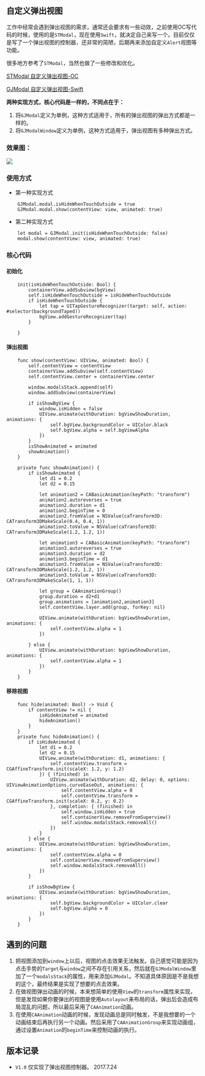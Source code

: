## 自定义弹出视图

工作中经常会遇到弹出视图的需求，通常还会要求有一些动效，之前使用OC写代码的时候，使用的是`STModal`，现在使用`Swift`，就决定自己来写一个。目前仅仅是写了一个弹出视图的控制器，还非常的简陋，后期再来添加自定义`Alert`视图等功能。

很多地方参考了`STModal`，当然也做了一些修改和优化。

[STModal 自定义弹出视图-OC](https://github.com/zhenlintie/STModalDemo)

[GJModal 自定义弹出视图-Swift](https://github.com/Geselle-Joy/GJModal)

<!--more-->

**两种实现方式，核心代码是一样的，不同点在于：**

1. 将`GJModal`定义为单例，这种方式适用于，所有的弹出视图的弹出方式都是一样的。
2. 将`GJModalWindow`定义为单例，这种方式适用于，弹出视图有多种弹出方式。

### 效果图：
![](http://upload-images.jianshu.io/upload_images/1507703-33b46285b31dde61.gif?imageMogr2/auto-orient/strip)
### 使用方式
- 第一种实现方式

```
	GJModal.modal.isHideWhenTouchOutside = true
	GJModal.modal.show(contentView: view, animated: true)
```

- 第二种实现方式

```
	let modal = GJModal.init(isHideWhenTouchOutside: false)
	modal.show(contentView: view, animated: true)
```

### 核心代码
#### 初始化
```
	init(isHideWhenTouchOutside: Bool) {
        containerView.addSubview(bgView)
        self.isHideWhenTouchOutside = isHideWhenTouchOutside
        if isHideWhenTouchOutside {
            let tap = UITapGestureRecognizer(target: self, action: #selector(backgroundTaped))
            bgView.addGestureRecognizer(tap)
        }
        
    }
```
#### 弹出视图
```
    func show(contentView: UIView, animated: Bool) {
        self.contentView = contentView
        containerView.addSubview(self.contentView)
        self.contentView.center = containerView.center
        
        window.modalsStack.append(self)
        window.addSubview(containerView)
        
        if isShowBgView {
            window.isHidden = false
            UIView.animate(withDuration: bgViewShowDuration, animations: {
                self.bgView.backgroundColor = UIColor.black
                self.bgView.alpha = self.bgViewAlpha
            })
        }
        isShowAnimated = animated
        showAnimation()
    }
    
    private func showAnimation() {
        if isShowAnimated {
            let d1 = 0.2
            let d2 = 0.15
            
            let animation2 = CABasicAnimation(keyPath: "transform")
            animation2.autoreverses = true
            animation2.duration = d1
            animation2.beginTime = 0
            animation2.fromValue = NSValue(caTransform3D: CATransform3DMakeScale(0.4, 0.4, 1))
            animation2.toValue = NSValue(caTransform3D: CATransform3DMakeScale(1.2, 1.2, 1))
            
            let animation3 = CABasicAnimation(keyPath: "transform")
            animation3.autoreverses = true
            animation3.duration = d2
            animation3.beginTime = d1
            animation3.fromValue = NSValue(caTransform3D: CATransform3DMakeScale(1.2, 1.2, 1))
            animation3.toValue = NSValue(caTransform3D: CATransform3DMakeScale(1, 1, 1))
            
            let group = CAAnimationGroup()
            group.duration = d2+d1
            group.animations = [animation2,animation3]
            self.contentView.layer.add(group, forKey: nil)
            
            UIView.animate(withDuration: bgViewShowDuration, animations: {
                self.contentView.alpha = 1
            })
            
        } else {
            UIView.animate(withDuration: bgViewShowDuration, animations: {
                self.contentView.alpha = 1
            })
        }
    }
```
#### 移除视图
```
	func hide(animated: Bool) -> Void {
        if contentView != nil {
            isHideAnimated = animated
            hideAnimation()
        }
    }
	private func hideAnimation() {
        if isHideAnimated {
            let d1 = 0.2
            let d2 = 0.15
            UIView.animate(withDuration: d1, animations: {
                self.contentView.transform = CGAffineTransform.init(scaleX: 1.2, y: 1.2)
            }) { (finished) in
                UIView.animate(withDuration: d2, delay: 0, options: UIViewAnimationOptions.curveEaseOut, animations: {
                    self.contentView.alpha = 0
                    self.contentView.transform = CGAffineTransform.init(scaleX: 0.2, y: 0.2)
                }, completion: { (finished) in
                    self.window.isHidden = true
                    self.containerView.removeFromSuperview()
                    self.window.modalsStack.removeAll()
                })
            }
        } else {
            UIView.animate(withDuration: bgViewShowDuration, animations: {
                self.contentView.alpha = 0
                self.containerView.removeFromSuperview()
                self.window.modalsStack.removeAll()
            })
        }
        
        if isShowBgView {
            UIView.animate(withDuration: bgViewShowDuration, animations: {
                self.bgView.backgroundColor = UIColor.clear
                self.bgView.alpha = 0
            })
        }
    }
```
## 遇到的问题
1. 把视图添加到`window`上以后，视图的点击效果无法触发。自己感觉可能是因为点击手势的`Target`与`window`之间不存在引用关系，然后就在`GJModalWindow`里加了一个`modalsStack`的属性，用来添加`GJModal`。不知道具体原因是不是我想的这个，最终结果是实现了想要的点击效果。
2. 在做视图弹出动画的时候，本来想简单的使用`View`的`transform`属性来实现，但是发现如果你要弹出的视图是使用`Autolayout`来布局的话，弹出后会造成布局混乱的问题，所以最后采用了`CAAnimation`动画。
3. 在使用`CAAnimation`动画的时候，发现动画总是同时触发，不是我想要的一个动画结束后再执行另一个动画。然后采用了`CAAnimationGroup`来实现动画组，通过设置`Animation`的`beginTime`来控制动画的执行。

## 版本记录
- `V1.0` 仅实现了弹出视图控制器。  2017.7.24